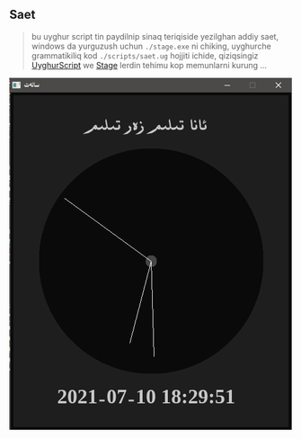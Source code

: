 ## Saet

> bu uyghur script tin paydilnip sinaq teriqiside yezilghan addiy saet, windows da yurguzush uchun `./stage.exe` ni chiking, uyghurche grammatikiliq kod `./scripts/saet.ug` hojjiti ichide, qiziqsingiz [UyghurScript](https://github.com/kompasim/UyghurScript) we [Stage](https://github.com/kompasim/stage) lerdin tehimu kop memunlarni kurung ...

![screenshot](./others/screenshot.png)
